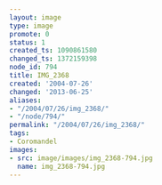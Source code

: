 ```yaml
---
layout: image
type: image
promote: 0
status: 1
created_ts: 1090861580
changed_ts: 1372159398
node_id: 794
title: IMG_2368
created: '2004-07-26'
changed: '2013-06-25'
aliases:
- "/2004/07/26/img_2368/"
- "/node/794/"
permalink: "/2004/07/26/img_2368/"
tags:
- Coromandel
images:
- src: image/images/img_2368-794.jpg
  name: img_2368-794.jpg
---
```


